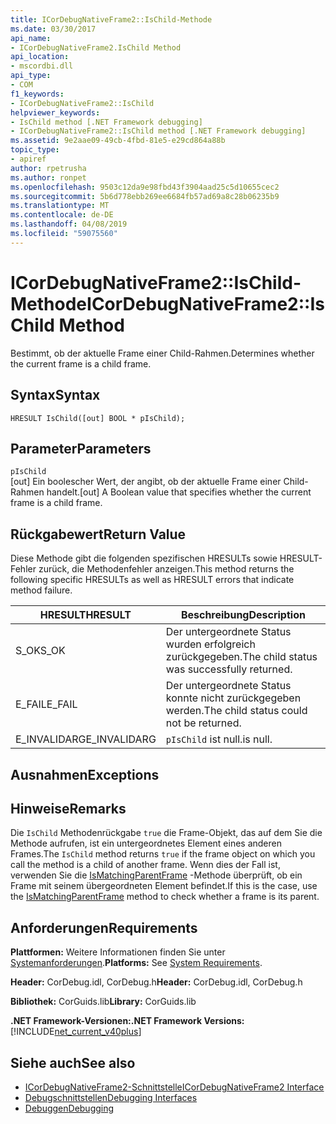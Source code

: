 ```yaml
---
title: ICorDebugNativeFrame2::IsChild-Methode
ms.date: 03/30/2017
api_name:
- ICorDebugNativeFrame2.IsChild Method
api_location:
- mscordbi.dll
api_type:
- COM
f1_keywords:
- ICorDebugNativeFrame2::IsChild
helpviewer_keywords:
- IsChild method [.NET Framework debugging]
- ICorDebugNativeFrame2::IsChild method [.NET Framework debugging]
ms.assetid: 9e2aae09-49cb-4fbd-81e5-e29cd864a88b
topic_type:
- apiref
author: rpetrusha
ms.author: ronpet
ms.openlocfilehash: 9503c12da9e98fbd43f3904aad25c5d10655cec2
ms.sourcegitcommit: 5b6d778ebb269ee6684fb57ad69a8c28b06235b9
ms.translationtype: MT
ms.contentlocale: de-DE
ms.lasthandoff: 04/08/2019
ms.locfileid: "59075560"
---
```

# <a name="icordebugnativeframe2ischild-method"></a><span data-ttu-id="7f38c-102">ICorDebugNativeFrame2::IsChild-Methode</span><span class="sxs-lookup"><span data-stu-id="7f38c-102">ICorDebugNativeFrame2::IsChild Method</span></span>
<span data-ttu-id="7f38c-103">Bestimmt, ob der aktuelle Frame einer Child-Rahmen.</span><span class="sxs-lookup"><span data-stu-id="7f38c-103">Determines whether the current frame is a child frame.</span></span>  
  
## <a name="syntax"></a><span data-ttu-id="7f38c-104">Syntax</span><span class="sxs-lookup"><span data-stu-id="7f38c-104">Syntax</span></span>  
  
```  
HRESULT IsChild([out] BOOL * pIsChild);  
```  
  
## <a name="parameters"></a><span data-ttu-id="7f38c-105">Parameter</span><span class="sxs-lookup"><span data-stu-id="7f38c-105">Parameters</span></span>  
 `pIsChild`  
 <span data-ttu-id="7f38c-106">[out] Ein boolescher Wert, der angibt, ob der aktuelle Frame einer Child-Rahmen handelt.</span><span class="sxs-lookup"><span data-stu-id="7f38c-106">[out] A Boolean value that specifies whether the current frame is a child frame.</span></span>  
  
## <a name="return-value"></a><span data-ttu-id="7f38c-107">Rückgabewert</span><span class="sxs-lookup"><span data-stu-id="7f38c-107">Return Value</span></span>  
 <span data-ttu-id="7f38c-108">Diese Methode gibt die folgenden spezifischen HRESULTs sowie HRESULT-Fehler zurück, die Methodenfehler anzeigen.</span><span class="sxs-lookup"><span data-stu-id="7f38c-108">This method returns the following specific HRESULTs as well as HRESULT errors that indicate method failure.</span></span>  
  
|<span data-ttu-id="7f38c-109">HRESULT</span><span class="sxs-lookup"><span data-stu-id="7f38c-109">HRESULT</span></span>|<span data-ttu-id="7f38c-110">Beschreibung</span><span class="sxs-lookup"><span data-stu-id="7f38c-110">Description</span></span>|  
|-------------|-----------------|  
|<span data-ttu-id="7f38c-111">S_OK</span><span class="sxs-lookup"><span data-stu-id="7f38c-111">S_OK</span></span>|<span data-ttu-id="7f38c-112">Der untergeordnete Status wurden erfolgreich zurückgegeben.</span><span class="sxs-lookup"><span data-stu-id="7f38c-112">The child status was successfully returned.</span></span>|  
|<span data-ttu-id="7f38c-113">E_FAIL</span><span class="sxs-lookup"><span data-stu-id="7f38c-113">E_FAIL</span></span>|<span data-ttu-id="7f38c-114">Der untergeordnete Status konnte nicht zurückgegeben werden.</span><span class="sxs-lookup"><span data-stu-id="7f38c-114">The child status could not be returned.</span></span>|  
|<span data-ttu-id="7f38c-115">E_INVALIDARG</span><span class="sxs-lookup"><span data-stu-id="7f38c-115">E_INVALIDARG</span></span>|`pIsChild` <span data-ttu-id="7f38c-116">ist null.</span><span class="sxs-lookup"><span data-stu-id="7f38c-116">is null.</span></span>|  
  
## <a name="exceptions"></a><span data-ttu-id="7f38c-117">Ausnahmen</span><span class="sxs-lookup"><span data-stu-id="7f38c-117">Exceptions</span></span>  
  
## <a name="remarks"></a><span data-ttu-id="7f38c-118">Hinweise</span><span class="sxs-lookup"><span data-stu-id="7f38c-118">Remarks</span></span>  
 <span data-ttu-id="7f38c-119">Die `IsChild` Methodenrückgabe `true` die Frame-Objekt, das auf dem Sie die Methode aufrufen, ist ein untergeordnetes Element eines anderen Frames.</span><span class="sxs-lookup"><span data-stu-id="7f38c-119">The `IsChild` method returns `true` if the frame object on which you call the method is a child of another frame.</span></span> <span data-ttu-id="7f38c-120">Wenn dies der Fall ist, verwenden Sie die [IsMatchingParentFrame](../../../../docs/framework/unmanaged-api/debugging/icordebugnativeframe2-ismatchingparentframe-method.md) -Methode überprüft, ob ein Frame mit seinem übergeordneten Element befindet.</span><span class="sxs-lookup"><span data-stu-id="7f38c-120">If this is the case, use the [IsMatchingParentFrame](../../../../docs/framework/unmanaged-api/debugging/icordebugnativeframe2-ismatchingparentframe-method.md) method to check whether a frame is its parent.</span></span>  
  
## <a name="requirements"></a><span data-ttu-id="7f38c-121">Anforderungen</span><span class="sxs-lookup"><span data-stu-id="7f38c-121">Requirements</span></span>  
 <span data-ttu-id="7f38c-122">**Plattformen:** Weitere Informationen finden Sie unter [Systemanforderungen](../../../../docs/framework/get-started/system-requirements.md).</span><span class="sxs-lookup"><span data-stu-id="7f38c-122">**Platforms:** See [System Requirements](../../../../docs/framework/get-started/system-requirements.md).</span></span>  
  
 <span data-ttu-id="7f38c-123">**Header:** CorDebug.idl, CorDebug.h</span><span class="sxs-lookup"><span data-stu-id="7f38c-123">**Header:** CorDebug.idl, CorDebug.h</span></span>  
  
 <span data-ttu-id="7f38c-124">**Bibliothek:** CorGuids.lib</span><span class="sxs-lookup"><span data-stu-id="7f38c-124">**Library:** CorGuids.lib</span></span>  
  
 **<span data-ttu-id="7f38c-125">.NET Framework-Versionen:</span><span class="sxs-lookup"><span data-stu-id="7f38c-125">.NET Framework Versions:</span></span>** [!INCLUDE[net_current_v40plus](../../../../includes/net-current-v40plus-md.md)]  
  
## <a name="see-also"></a><span data-ttu-id="7f38c-126">Siehe auch</span><span class="sxs-lookup"><span data-stu-id="7f38c-126">See also</span></span>

- [<span data-ttu-id="7f38c-127">ICorDebugNativeFrame2-Schnittstelle</span><span class="sxs-lookup"><span data-stu-id="7f38c-127">ICorDebugNativeFrame2 Interface</span></span>](../../../../docs/framework/unmanaged-api/debugging/icordebugnativeframe2-interface.md)
- [<span data-ttu-id="7f38c-128">Debugschnittstellen</span><span class="sxs-lookup"><span data-stu-id="7f38c-128">Debugging Interfaces</span></span>](../../../../docs/framework/unmanaged-api/debugging/debugging-interfaces.md)
- [<span data-ttu-id="7f38c-129">Debuggen</span><span class="sxs-lookup"><span data-stu-id="7f38c-129">Debugging</span></span>](../../../../docs/framework/unmanaged-api/debugging/index.md)
